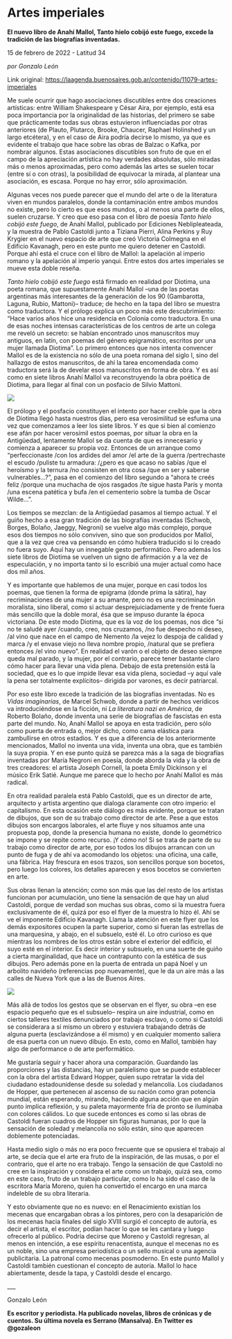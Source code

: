 # Artes imperiales

**El nuevo libro de Anahí Mallol, Tanto hielo cobijó este fuego, excede la tradición de las biografías inventadas.**

15 de febrero de 2022 - Latitud 34

_por Gonzalo León_

Link original: https://laagenda.buenosaires.gob.ar/contenido/11079-artes-imperiales



Me suele ocurrir que hago asociaciones discutibles entre dos creaciones artísticas: entre William Shakespeare y César Aira, por ejemplo, está esa poca importancia por la originalidad de las historias, del primero se sabe que prácticamente todas sus obras estuvieron influenciadas por otras anteriores (de Plauto, Plutarco, Brooke, Chaucer, Raphael Holinshed y un largo etcétera), y en el caso de Aira podría decirse lo mismo, ya que es evidente el trabajo que hace sobre las obras de Balzac o Kafka, por nombrar algunos. Estas asociaciones discutibles son fruto de que en el campo de la apreciación artística no hay verdades absolutas, sólo miradas más o menos aproximadas, pero como además las artes se suelen tocar (entre sí o con otras), la posibilidad de equivocar la mirada, al plantear una asociación, es escasa. Porque no hay error, sólo aproximación.




Algunas veces nos puede parecer que el mundo del arte o de la literatura viven en mundos paralelos, donde la contaminación entre ambos mundos no existe, pero lo cierto es que esos mundos, o al menos una parte de ellos, suelen cruzarse. Y creo que eso pasa con el libro de poesía *Tanto hielo cobijó este fuego*, de Anahí Mallol, publicado por Ediciones Neblipleateada, y la muestra de Pablo Castoldi junto a Tiziana Pierri, Alina Perkins y Ruy Krygier en el nuevo espacio de arte que creó Victoria Colmegna en el Edificio Kavanagh, pero en este punto me quiero detener en Castoldi. Porque ahí está el cruce con el libro de Mallol: la apelación al imperio romano y la apelación al imperio yanqui. Entre estos dos artes imperiales se mueve esta doble reseña.




*Tanto hielo cobijó este fuego* está firmado en realidad por Diotima, una poeta romana, que supuestamente Anahí Mallol –una de las poetas argentinas más interesantes de la generación de los 90 (Gambarotta, Laguna, Rubio, Mattoni)– traduce; de hecho en la tapa del libro se muestra como traductora. Y el prólogo explica un poco más este descubrimiento: “Hace varios años hice una residencia en Colonia como traductora. En una de esas noches intensas características de los centros de arte un colega me reveló un secreto: se habían encontrado unos manuscritos muy antiguos, en latín, con poemas del género epigramático, escritos por una mujer llamada Diotima”. Lo primero entonces que nos intenta convencer Mallol es de la existencia no sólo de una poeta romana del siglo I, sino del hallazgo de estos manuscritos, de ahí la tarea encomendada como traductora será la de develar esos manuscritos en forma de obra. Y es así como en siete libros Anahí Mallol va reconstruyendo la obra poética de Diotima, para llegar al final con un posfacio de Silvio Mattoni.




![](https://cdn.feater.me/files/images/148406/af21fe4a-7d59-4a87-8a80-cbde0cf24bae.png)




El prólogo y el posfacio constituyen el intento por hacer creíble que la obra de Diotima llegó hasta nuestros días, pero esa verosimilitud se esfuma una vez que comenzamos a leer los siete libros. Y es que si bien al comienzo ese afán por hacer verosímil estos poemas, por situar la obra en la Antigüedad, lentamente Mallol se da cuenta de que es innecesario y comienza a aparecer su propia voz. Entonces de un arranque como “perfeccionaste /con los ardides del amor /el arte de la guerra /pertrechaste el escudo /puliste tu armadura: /¿pero es que acaso no sabías /que el heroísmo y la ternura /no consisten en otra cosa /que en ser y saberse vulnerables…?”, pasa en el comienzo del libro segundo a “ahora te creés feliz /porque una muchacha de ojos rasgados /te sigue hasta París y monta /una escena patética y bufa /en el cementerio sobre la tumba de Oscar Wilde…”.




Los tiempos se mezclan: de la Antigüedad pasamos al tiempo actual. Y el guiño hecho a esa gran tradición de las biografías inventadas (Schwob, Borges, Bolaño, Jaeggy, Negroni) se vuelve algo más complejo, porque esos dos tiempos no sólo conviven, sino que son producidos por Mallol, que a la vez que crea va pensando en cómo hubiera traducido si lo creado no fuera suyo. Aquí hay un innegable gesto performático. Pero además los siete libros de Diotima se vuelven un signo de afirmación y a la vez de especulación, y no importa tanto si lo escribió una mujer actual como hace dos mil años.




Y es importante que hablemos de una mujer, porque en casi todos los poemas, que tienen la forma de epigrama (donde prima la sátira), hay recriminaciones de una mujer a su amante, pero no es una recriminación moralista, sino liberal, como si actuar desprejuiciadamente y de frente fuera más sencillo que la doble moral, ésa que se impuso durante la época victoriana. De este modo Diotima, que es la voz de los poemas, nos dice “si no te saludé ayer /cuando, creo, nos cruzamos, /no fue despecho ni deseo, /al vino que nace en el campo de Nemento /la vejez lo despoja de calidad y marca /y el envase viejo no lleva nombre propio, /natural que se prefiera entonces /el vino nuevo”. En realidad el varón o el objeto de deseo siempre queda mal parado, y la mujer, por el contrario, parece tener bastante claro cómo hacer para llevar una vida plena. Debajo de esta pretensión está la sociedad, que es lo que impide llevar esa vida plena, sociedad –y aquí vale la pena ser totalmente explícitos– dirigida por varones, es decir patriarcal.




Por eso este libro excede la tradición de las biografías inventadas. No es *Vidas imaginarias*, de Marcel Schwob, donde a partir de hechos verídicos va introduciéndose en la ficción, ni *La literatura nazi en América*, de Roberto Bolaño, donde inventa una serie de biografías de fascistas en esta parte del mundo. No, Anahí Mallol se apoya en esta tradición, pero sólo como puerta de entrada o, mejor dicho, como cama elástica para zambullirse en otros estadios. Y es que a diferencia de los anteriormente mencionados, Mallol no inventa una vida, inventa una obra, que es también la suya propia. Y en ese punto quizá se parezca más a la saga de biografías inventadas por María Negroni en poesía, donde aborda la vida y la obra de tres creadores: el artista Joseph Cornell, la poeta Emily Dickinson y el músico Erik Satié. Aunque me parece que lo hecho por Anahí Mallol es más radical.




En otra realidad paralela está Pablo Castoldi, que es un director de arte, arquitecto y artista argentino que dialoga claramente con otro imperio: el capitalismo. En esta ocasión este diálogo es más evidente, porque se tratan de dibujos, que son de su trabajo como director de arte. Pese a que estos dibujos son encargos laborales, el arte fluye y nos situamos ante una propuesta pop, donde la presencia humana no existe, donde lo geométrico se impone y se repite como recurso. ¡Y cómo no! Si se trata de parte de su trabajo como director de arte, por eso todos los dibujos arrancan con un punto de fuga y de ahí va acomodando los objetos: una oficina, una calle, una fábrica. Hay frescura en esos trazos, son sencillos porque son bocetos, pero luego los colores, los detalles aparecen y esos bocetos se convierten en arte.




Sus obras llenan la atención; como son más que las del resto de los artistas funcionan por acumulación, uno tiene la sensación de que hay un alud Castoldi, porque de verdad son muchas sus obras, como si la muestra fuera exclusivamente de él, quizá por eso el flyer de la muestra lo hizo él. Ahí se ve el imponente Edificio Kavanagh. Llama la atención en este flyer que los demás expositores ocupen la parte superior, como si fueran las estrellas de una marquesina, y abajo, en el subsuelo, esté él. Lo otro curioso es que mientras los nombres de los otros están sobre el exterior del edificio, el suyo esté en el interior. Es decir interior y subsuelo, en una suerte de guiño a cierta marginalidad, que hace un contrapunto con la estética de sus dibujos. Pero además pone en la puerta de entrada un papá Noel y un arbolito navideño (referencias pop nuevamente), que le da un aire más a las calles de Nueva York que a las de Buenos Aires.




![](https://cdn.feater.me/files/images/148408/1aa25894-8730-4c26-93a3-50be22f0c05f.png)




Más allá de todos los gestos que se observan en el flyer, su obra –en ese espacio pequeño que es el subsuelo– respira un aire industrial, como en ciertos talleres textiles denunciados por trabajo esclavo, o como si Castoldi se considerara a sí mismo un obrero y estuviera trabajando detrás de alguna puerta (esclavizándose a él mismo) y en cualquier momento saliera de esa puerta con un nuevo dibujo. En esto, como en Mallol, también hay algo de performance o de arte performático.




Me gustaría seguir y hacer ahora una comparación. Guardando las proporciones y las distancias, hay un paralelismo que se puede establecer con la obra del artista Edward Hopper, quien supo retratar la vida del ciudadano estadounidense desde su soledad y melancolía. Los ciudadanos de Hopper, que pertenecen al ascenso de su nación como gran potencia mundial, están esperando, mirando, haciendo alguna acción que en algún punto implica reflexión, y su paleta mayormente fría de pronto se iluminaba con colores cálidos. Lo que sucede entonces es como si las obras de Castoldi fueran cuadros de Hopper sin figuras humanas, por lo que la sensación de soledad y melancolía no sólo están, sino que aparecen doblemente potenciadas.




Hasta medio siglo o más no era poco frecuente que se opusiera el trabajo al arte, se decía que el arte era fruto de la inspiración, de las musas, o por el contrario, que el arte no era trabajo. Tengo la sensación de que Castoldi no cree en la inspiración y considera el arte como un trabajo, quizá sea, como en este caso, fruto de un trabajo particular, como lo ha sido el caso de la escritora María Moreno, quien ha convertido el encargo en una marca indeleble de su obra literaria.




Y esto obviamente que no es nuevo: en el Renacimiento existían los mecenas que encargaban obras a los pintores, pero con la desaparición de los mecenas hacia finales del siglo XVIII surgió el concepto de autoría, es decir el artista, el escritor, podían hacer lo que se les cantara y luego ofrecerlo al público. Podría decirse que Moreno y Castoldi regresan, al menos en intención, a ese espíritu renacentista, aunque el mecenas no es un noble, sino una empresa periodística o un sello musical o una agencia publicitaria. La patronal como mecenas posmoderno. En este punto Mallol y Castoldi también cuestionan el concepto de autoría. Mallol lo hace abiertamente, desde la tapa, y Castoldi desde el encargo.




\_\_\_




Gonzalo León




**Es escritor y periodista. Ha publicado novelas, libros de crónicas y de cuentos. Su última novela es Serrano (Mansalva). En Twitter es @gozaleon**



